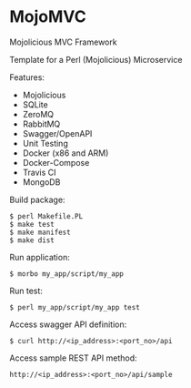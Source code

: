 # MojoMVC
Mojolicious MVC Framework

Template for a Perl (Mojolicious) Microservice

Features:
- Mojolicious
- SQLite
- ZeroMQ
- RabbitMQ
- Swagger/OpenAPI
- Unit Testing
- Docker (x86 and ARM)
- Docker-Compose
- Travis CI
- MongoDB

Build package:

```
$ perl Makefile.PL
$ make test
$ make manifest
$ make dist
```

Run application:

```
$ morbo my_app/script/my_app
```

Run test:

```
$ perl my_app/script/my_app test
```

Access swagger API definition:

```
$ curl http://<ip_address>:<port_no>/api
```

Access sample REST API method:

```
http://<ip_address>:<port_no>/api/sample
```